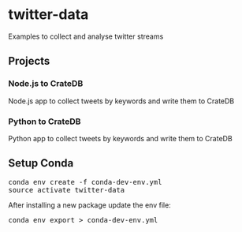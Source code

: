 # twitter-data
Examples to collect and analyse twitter streams

## Projects

### Node.js to CrateDB
Node.js app to collect tweets by keywords and write them to CrateDB

### Python to CrateDB
Python app to collect tweets by keywords and write them to CrateDB

## Setup Conda
<pre>conda env create -f conda-dev-env.yml
source activate twitter-data
</pre>

After installing a new package update the env file:
<pre>conda env export > conda-dev-env.yml
</pre>
